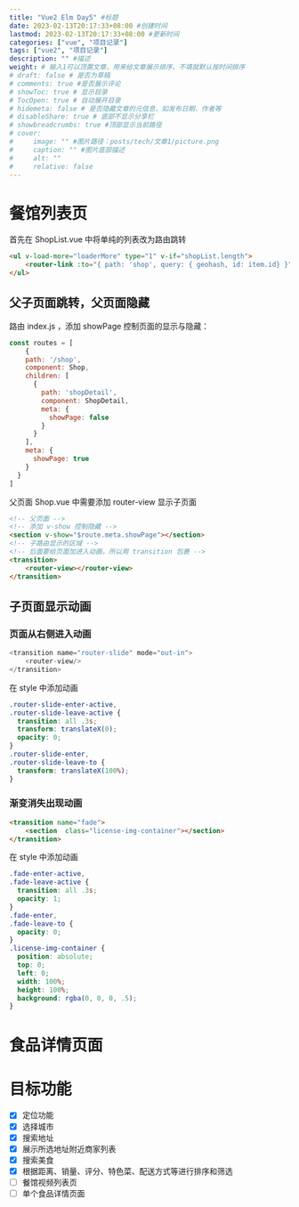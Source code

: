 ```yaml
---
title: "Vue2 Elm Day5" #标题
date: 2023-02-13T20:17:33+08:00 #创建时间
lastmod: 2023-02-13T20:17:33+08:00 #更新时间
categories: ["vue", "项目记录"]
tags: ["vue2", "项目记录"]
description: "" #描述
weight: # 输入1可以顶置文章，用来给文章展示排序，不填就默认按时间排序
# draft: false # 是否为草稿
# comments: true #是否展示评论
# showToc: true # 显示目录
# TocOpen: true # 自动展开目录
# hidemeta: false # 是否隐藏文章的元信息，如发布日期、作者等
# disableShare: true # 底部不显示分享栏
# showbreadcrumbs: true #顶部显示当前路径
# cover:
#     image: "" #图片路径：posts/tech/文章1/picture.png
#     caption: "" #图片底部描述
#     alt: ""
#     relative: false
---
```

# 餐馆列表页
首先在 ShopList.vue 中将单纯的列表改为路由跳转
```html
<ul v-load-more="loaderMore" type="1" v-if="shopList.length">
    <router-link :to="{ path: 'shop', query: { geohash, id: item.id} }" class="shop-info" v-for="item in shopList" :key="item.id"></router-link>
</ul>
```

## 父子页面跳转，父页面隐藏
路由 index.js ，添加 showPage 控制页面的显示与隐藏：
```js
const routes = [
    {
    path: '/shop',
    component: Shop,
    children: [
      {
        path: 'shopDetail',
        component: ShopDetail,
        meta: {
          showPage: false
        }
      }
    ],
    meta: {
      showPage: true
    }
  }
]
```

父页面 Shop.vue 中需要添加 router-view 显示子页面
```html
<!-- 父页面 -->
<!-- 添加 v-show 控制隐藏 -->
<section v-show="$route.meta.showPage"></section>
<!-- 子路由显示的区域 -->
<!-- 后面要给页面加进入动画，所以用 transition 包裹 -->
<transition>
    <router-view></router-view>
</transition>
```

## 子页面显示动画

### 页面从右侧进入动画
```js
<transition name="router-slide" mode="out-in">
    <router-view/>
</transition>
```
在 style 中添加动画
```css
.router-slide-enter-active,
.router-slide-leave-active {
  transition: all .3s;
  transform: translateX(0);
  opacity: 0;
}
.router-slide-enter,
.router-slide-leave-to {
  transform: translateX(100%); 
}
```

### 渐变消失出现动画
```html
<transition name="fade">
    <section  class="license-img-container"></section>
</transition>
```
在 style 中添加动画
```css
.fade-enter-active,
.fade-leave-active {
  transition: all .3s;
  opacity: 1;
}
.fade-enter,
.fade-leave-to {
  opacity: 0;
}
.license-img-container {
  position: absolute;
  top: 0;
  left: 0;
  width: 100%;
  height: 100%;
  background: rgba(0, 0, 0, .5);
}
```

# 食品详情页面

# 目标功能

- [x] 定位功能
- [x] 选择城市
- [x] 搜索地址
- [x] 展示所选地址附近商家列表
- [x] 搜索美食
- [x] 根据距离、销量、评分、特色菜、配送方式等进行排序和筛选
- [ ] 餐馆视频列表页
- [ ] 单个食品详情页面

<!-- - [ ] 购物车功能
- [ ] 店铺评价页面

- [ ] 商家详情页
- [ ] 登录、注册
- [ ] 修改密码
- [ ] 个人中心
- [ ] 发送短信、语音验证
- [ ] 下单功能
- [ ] 订单列表
- [ ] 订单详情
- [ ] 下载app
- [ ] 添加、删除、修改收货地址
- [ ] 账户信息
- [ ] 服务中心
- [ ] 红包
- [ ] 上传头像 -->